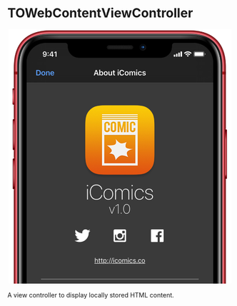 # TOWebContentViewController

<p align="center">
<img src="https://raw.githubusercontent.com/TimOliver/TOWebContentViewController/master/screenshot.jpg" width="500" style="margin:0 auto" />
</p>

A view controller to display locally stored HTML content.
